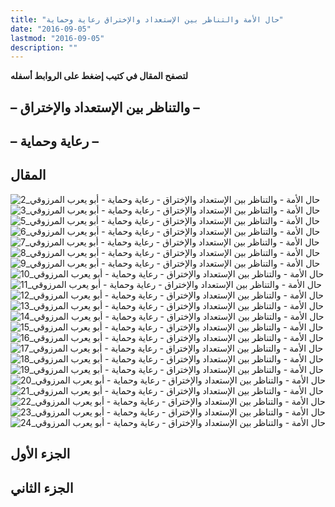 ```yaml
---
title: "حال الأمة والتناظر بين الإستعداد والإختراق رعاية وحماية"
date: "2016-09-05"
lastmod: "2016-09-05"
description: ""
---
```

**لتصفح المقال في كتيب إضغط على الروابط أسفله**

## **– والتناظر بين الإستعداد والإختراق –**

## **– رعاية وحماية –**

## المقال

![حال الأمة - والتناظر بين الإستعداد والإختراق - رعاية وحماية - أبو يعرب المرزوقي_2](https://abouyaarebmarzouki.wordpress.com/wp-content/uploads/2016/09/d8add8a7d984-d8a7d984d8a3d985d8a9-d988d8a7d984d8aad986d8a7d8b8d8b1-d8a8d98ad986-d8a7d984d8a5d8b3d8aad8b9d8afd8a7d8af-d988d8a7d984d8a579.png?w=648) ![حال الأمة - والتناظر بين الإستعداد والإختراق - رعاية وحماية - أبو يعرب المرزوقي_3](https://abouyaarebmarzouki.wordpress.com/wp-content/uploads/2016/09/d8add8a7d984-d8a7d984d8a3d985d8a9-d988d8a7d984d8aad986d8a7d8b8d8b1-d8a8d98ad986-d8a7d984d8a5d8b3d8aad8b9d8afd8a7d8af-d988d8a7d984d8a580.png?w=648) ![حال الأمة - والتناظر بين الإستعداد والإختراق - رعاية وحماية - أبو يعرب المرزوقي_5](https://abouyaarebmarzouki.wordpress.com/wp-content/uploads/2016/09/d8add8a7d984-d8a7d984d8a3d985d8a9-d988d8a7d984d8aad986d8a7d8b8d8b1-d8a8d98ad986-d8a7d984d8a5d8b3d8aad8b9d8afd8a7d8af-d988d8a7d984d8a581.png?w=648) ![حال الأمة - والتناظر بين الإستعداد والإختراق - رعاية وحماية - أبو يعرب المرزوقي_6](https://abouyaarebmarzouki.wordpress.com/wp-content/uploads/2016/09/d8add8a7d984-d8a7d984d8a3d985d8a9-d988d8a7d984d8aad986d8a7d8b8d8b1-d8a8d98ad986-d8a7d984d8a5d8b3d8aad8b9d8afd8a7d8af-d988d8a7d984d8a582.png?w=648) ![حال الأمة - والتناظر بين الإستعداد والإختراق - رعاية وحماية - أبو يعرب المرزوقي_7](https://abouyaarebmarzouki.wordpress.com/wp-content/uploads/2016/09/d8add8a7d984-d8a7d984d8a3d985d8a9-d988d8a7d984d8aad986d8a7d8b8d8b1-d8a8d98ad986-d8a7d984d8a5d8b3d8aad8b9d8afd8a7d8af-d988d8a7d984d8a583.png?w=648) ![حال الأمة - والتناظر بين الإستعداد والإختراق - رعاية وحماية - أبو يعرب المرزوقي_8](https://abouyaarebmarzouki.wordpress.com/wp-content/uploads/2016/09/d8add8a7d984-d8a7d984d8a3d985d8a9-d988d8a7d984d8aad986d8a7d8b8d8b1-d8a8d98ad986-d8a7d984d8a5d8b3d8aad8b9d8afd8a7d8af-d988d8a7d984d8a584.png?w=648) ![حال الأمة - والتناظر بين الإستعداد والإختراق - رعاية وحماية - أبو يعرب المرزوقي_9](https://abouyaarebmarzouki.wordpress.com/wp-content/uploads/2016/09/d8add8a7d984-d8a7d984d8a3d985d8a9-d988d8a7d984d8aad986d8a7d8b8d8b1-d8a8d98ad986-d8a7d984d8a5d8b3d8aad8b9d8afd8a7d8af-d988d8a7d984d8a585.png?w=648) ![حال الأمة - والتناظر بين الإستعداد والإختراق - رعاية وحماية - أبو يعرب المرزوقي_10](https://abouyaarebmarzouki.wordpress.com/wp-content/uploads/2016/09/d8add8a7d984-d8a7d984d8a3d985d8a9-d988d8a7d984d8aad986d8a7d8b8d8b1-d8a8d98ad986-d8a7d984d8a5d8b3d8aad8b9d8afd8a7d8af-d988d8a7d984d8a586.png?w=648) ![حال الأمة - والتناظر بين الإستعداد والإختراق - رعاية وحماية - أبو يعرب المرزوقي_11](https://abouyaarebmarzouki.wordpress.com/wp-content/uploads/2016/09/d8add8a7d984-d8a7d984d8a3d985d8a9-d988d8a7d984d8aad986d8a7d8b8d8b1-d8a8d98ad986-d8a7d984d8a5d8b3d8aad8b9d8afd8a7d8af-d988d8a7d984d8a587.png?w=648) ![حال الأمة - والتناظر بين الإستعداد والإختراق - رعاية وحماية - أبو يعرب المرزوقي_12](https://abouyaarebmarzouki.wordpress.com/wp-content/uploads/2016/09/d8add8a7d984-d8a7d984d8a3d985d8a9-d988d8a7d984d8aad986d8a7d8b8d8b1-d8a8d98ad986-d8a7d984d8a5d8b3d8aad8b9d8afd8a7d8af-d988d8a7d984d8a588.png?w=648) ![حال الأمة - والتناظر بين الإستعداد والإختراق - رعاية وحماية - أبو يعرب المرزوقي_13](https://abouyaarebmarzouki.wordpress.com/wp-content/uploads/2016/09/d8add8a7d984-d8a7d984d8a3d985d8a9-d988d8a7d984d8aad986d8a7d8b8d8b1-d8a8d98ad986-d8a7d984d8a5d8b3d8aad8b9d8afd8a7d8af-d988d8a7d984d8a589.png?w=648) ![حال الأمة - والتناظر بين الإستعداد والإختراق - رعاية وحماية - أبو يعرب المرزوقي_14](https://abouyaarebmarzouki.wordpress.com/wp-content/uploads/2016/09/d8add8a7d984-d8a7d984d8a3d985d8a9-d988d8a7d984d8aad986d8a7d8b8d8b1-d8a8d98ad986-d8a7d984d8a5d8b3d8aad8b9d8afd8a7d8af-d988d8a7d984d8a590.png?w=648) ![حال الأمة - والتناظر بين الإستعداد والإختراق - رعاية وحماية - أبو يعرب المرزوقي_15](https://abouyaarebmarzouki.wordpress.com/wp-content/uploads/2016/09/d8add8a7d984-d8a7d984d8a3d985d8a9-d988d8a7d984d8aad986d8a7d8b8d8b1-d8a8d98ad986-d8a7d984d8a5d8b3d8aad8b9d8afd8a7d8af-d988d8a7d984d8a591.png?w=648) ![حال الأمة - والتناظر بين الإستعداد والإختراق - رعاية وحماية - أبو يعرب المرزوقي_16](https://abouyaarebmarzouki.wordpress.com/wp-content/uploads/2016/09/d8add8a7d984-d8a7d984d8a3d985d8a9-d988d8a7d984d8aad986d8a7d8b8d8b1-d8a8d98ad986-d8a7d984d8a5d8b3d8aad8b9d8afd8a7d8af-d988d8a7d984d8a592.png?w=648) ![حال الأمة - والتناظر بين الإستعداد والإختراق - رعاية وحماية - أبو يعرب المرزوقي_17](https://abouyaarebmarzouki.wordpress.com/wp-content/uploads/2016/09/d8add8a7d984-d8a7d984d8a3d985d8a9-d988d8a7d984d8aad986d8a7d8b8d8b1-d8a8d98ad986-d8a7d984d8a5d8b3d8aad8b9d8afd8a7d8af-d988d8a7d984d8a593.png?w=648) ![حال الأمة - والتناظر بين الإستعداد والإختراق - رعاية وحماية - أبو يعرب المرزوقي_18](https://abouyaarebmarzouki.wordpress.com/wp-content/uploads/2016/09/d8add8a7d984-d8a7d984d8a3d985d8a9-d988d8a7d984d8aad986d8a7d8b8d8b1-d8a8d98ad986-d8a7d984d8a5d8b3d8aad8b9d8afd8a7d8af-d988d8a7d984d8a594.png?w=648) ![حال الأمة - والتناظر بين الإستعداد والإختراق - رعاية وحماية - أبو يعرب المرزوقي_19](https://abouyaarebmarzouki.wordpress.com/wp-content/uploads/2016/09/d8add8a7d984-d8a7d984d8a3d985d8a9-d988d8a7d984d8aad986d8a7d8b8d8b1-d8a8d98ad986-d8a7d984d8a5d8b3d8aad8b9d8afd8a7d8af-d988d8a7d984d8a595.png?w=648) ![حال الأمة - والتناظر بين الإستعداد والإختراق - رعاية وحماية - أبو يعرب المرزوقي_20](https://abouyaarebmarzouki.wordpress.com/wp-content/uploads/2016/09/d8add8a7d984-d8a7d984d8a3d985d8a9-d988d8a7d984d8aad986d8a7d8b8d8b1-d8a8d98ad986-d8a7d984d8a5d8b3d8aad8b9d8afd8a7d8af-d988d8a7d984d8a596.png?w=648) ![حال الأمة - والتناظر بين الإستعداد والإختراق - رعاية وحماية - أبو يعرب المرزوقي_21](https://abouyaarebmarzouki.wordpress.com/wp-content/uploads/2016/09/d8add8a7d984-d8a7d984d8a3d985d8a9-d988d8a7d984d8aad986d8a7d8b8d8b1-d8a8d98ad986-d8a7d984d8a5d8b3d8aad8b9d8afd8a7d8af-d988d8a7d984d8a597.png?w=648) ![حال الأمة - والتناظر بين الإستعداد والإختراق - رعاية وحماية - أبو يعرب المرزوقي_22](https://abouyaarebmarzouki.wordpress.com/wp-content/uploads/2016/09/d8add8a7d984-d8a7d984d8a3d985d8a9-d988d8a7d984d8aad986d8a7d8b8d8b1-d8a8d98ad986-d8a7d984d8a5d8b3d8aad8b9d8afd8a7d8af-d988d8a7d984d8a598.png?w=648) ![حال الأمة - والتناظر بين الإستعداد والإختراق - رعاية وحماية - أبو يعرب المرزوقي_23](https://abouyaarebmarzouki.wordpress.com/wp-content/uploads/2016/09/d8add8a7d984-d8a7d984d8a3d985d8a9-d988d8a7d984d8aad986d8a7d8b8d8b1-d8a8d98ad986-d8a7d984d8a5d8b3d8aad8b9d8afd8a7d8af-d988d8a7d984d8a599.png?w=648) ![حال الأمة - والتناظر بين الإستعداد والإختراق - رعاية وحماية - أبو يعرب المرزوقي_24](https://abouyaarebmarzouki.wordpress.com/wp-content/uploads/2016/09/d8add8a7d984-d8a7d984d8a3d985d8a9-d988d8a7d984d8aad986d8a7d8b8d8b1-d8a8d98ad986-d8a7d984d8a5d8b3d8aad8b9d8afd8a7d8af-d988d8a7d984d8a5100.png?w=648)

## الجزء الأول

## الجزء الثاني

###